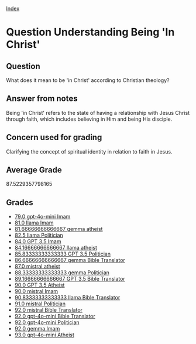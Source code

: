 
[Index](../../index.md)
# Question Understanding Being 'In Christ'
## Question
What does it mean to be 'in Christ' according to Christian theology?

## Answer from notes
Being 'in Christ' refers to the state of having a relationship with Jesus Christ through faith, which includes believing in Him and being His disciple.

## Concern used for grading
Clarifying the concept of spiritual identity in relation to faith in Jesus.

## Average Grade
87.5229357798165

## Grades
 * [79.0 gpt-4o-mini Imam](../answers/gpt-4o-mini_Imam/Understanding_Being__In_Christ_.md)
 * [81.0 llama Imam](../answers/llama_Imam/Understanding_Being__In_Christ_.md)
 * [81.66666666666667 gemma atheist](../answers/gemma_atheist/Understanding_Being__In_Christ_.md)
 * [82.5 llama Politician](../answers/llama_Politician/Understanding_Being__In_Christ_.md)
 * [84.0 GPT 3.5 Imam](../answers/GPT_3.5_Imam/Understanding_Being__In_Christ_.md)
 * [84.16666666666667 llama atheist](../answers/llama_atheist/Understanding_Being__In_Christ_.md)
 * [85.83333333333333 GPT 3.5 Politician](../answers/GPT_3.5_Politician/Understanding_Being__In_Christ_.md)
 * [86.66666666666667 gemma Bible Translator](../answers/gemma_Bible_Translator/Understanding_Being__In_Christ_.md)
 * [87.0 mistral atheist](../answers/mistral_atheist/Understanding_Being__In_Christ_.md)
 * [88.33333333333333 gemma Politician](../answers/gemma_Politician/Understanding_Being__In_Christ_.md)
 * [89.16666666666667 GPT 3.5 Bible Translator](../answers/GPT_3.5_Bible_Translator/Understanding_Being__In_Christ_.md)
 * [90.0 GPT 3.5 Atheist](../answers/GPT_3.5_Atheist/Understanding_Being__In_Christ_.md)
 * [90.0 mistral Imam](../answers/mistral_Imam/Understanding_Being__In_Christ_.md)
 * [90.83333333333333 llama Bible Translator](../answers/llama_Bible_Translator/Understanding_Being__In_Christ_.md)
 * [91.0 mistral Politician](../answers/mistral_Politician/Understanding_Being__In_Christ_.md)
 * [92.0 mistral Bible Translator](../answers/mistral_Bible_Translator/Understanding_Being__In_Christ_.md)
 * [92.0 gpt-4o-mini Bible Translator](../answers/gpt-4o-mini_Bible_Translator/Understanding_Being__In_Christ_.md)
 * [92.0 gpt-4o-mini Politician](../answers/gpt-4o-mini_Politician/Understanding_Being__In_Christ_.md)
 * [92.0 gemma Imam](../answers/gemma_Imam/Understanding_Being__In_Christ_.md)
 * [93.0 gpt-4o-mini Atheist](../answers/gpt-4o-mini_Atheist/Understanding_Being__In_Christ_.md)
